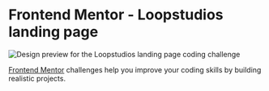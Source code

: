 # Frontend Mentor - Loopstudios landing page

![Design preview for the Loopstudios landing page coding challenge](./design/desktop-preview.jpg)

[Frontend Mentor](https://www.frontendmentor.io) challenges help you improve your coding skills by building realistic projects.

